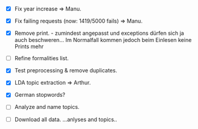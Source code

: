  - [x] Fix year increase => Manu.
 - [x] Fix failing requests (now: 1419/5000 fails) => Manu.
 - [x] Remove print. - zumindest angepasst und exceptions dürfen sich ja auch beschweren... Im Normalfall kommen jedoch beim Einlesen keine Prints mehr
 - [ ] Refine formalities list.
 - [x] Test preprocessing & remove duplicates.
 - [x] LDA topic extraction => Arthur.
 - [x] German stopwords?


 - [ ] Analyze and name topics.
 - [ ] Download all data.
...anlyses and topics..
